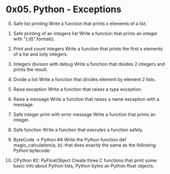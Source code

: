 # 0x05. Python - Exceptions

0. Safe list printing
Write a function that prints x elements of a list.

1. Safe printing of an integers list
Write a function that prints an integer with "{:d}".format().

2. Print and count integers
Write a function that prints the first x elements of a list and only integers.

3. Integers division with debug
Write a function that divides 2 integers and prints the result.

4. Divide a list
Write a function that divides element by element 2 lists.

5. Raise exception
Write a function that raises a type exception.

6. Raise a message
Write a function that raises a name exception with a message.

7. Safe integer print with error message
Write a function that prints an integer.

8. Safe function
Write a function that executes a function safely.

9. ByteCode -> Python #4
Write the Python function def magic_calculation(a, b): that does exactly the same as the following Python bytecode:

10. CPython #2: PyFloatObject
Create three C functions that print some basic info about Python lists, Python bytes an Python float objects.

